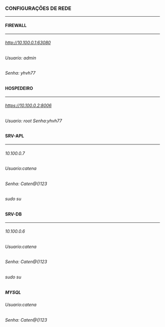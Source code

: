 ### CONFIGURAÇÕES DE REDE
--------------------------

#### FIREWALL
---------------
###### http://10.100.0.1:63080
###### Usuario: admin
###### Senha: yhvh77

#### HOSPEDEIRO
----------------------------
###### https://10.100.0.2:8006
###### Usuario: root Senha:yhvh77

#### SRV-APL
----------------------------
###### 10.100.0.7
###### Usuario:catena
###### Senha: Caten@()123
###### sudo su

#### SRV-DB
--------------------------------------

###### 10.100.0.6
###### Usuario:catena
###### Senha: Caten@()123
###### sudo su

##### MYSQL
###### Usuario:catena
###### Senha: Caten@()123



